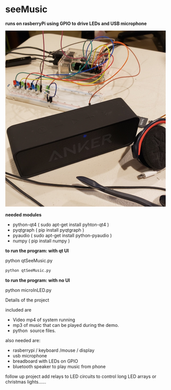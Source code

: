 # seeMusic

**runs on rasberryPi using GPIO to drive LEDs and USB microphone**

![Demo Pic](https://github.com/JamieShamilian/seeMusic/blob/master/SeeMusicDemoCrop.jpg)

**needed modules**

  - python-qt4 ( sudo apt-get install pyhton-qt4 )
  - pyqtgraph ( pip install pyqtgraph )
  - pyaudio ( sudo apt-get install python-pyaudio )
  - numpy ( pip install numpy )

**to run the program: with qt UI**

   python qtSeeMusic.py
   
   
```sh
python qtSeeMusic.py
```


**to run the program: with no UI**

   python microInLED.py

Details of the project


included are  

 - Video mp4 of system running 
 - mp3 of music that can be played during the demo.
 - python  source files.

also needed are:
 - rasberrypi / keyboard /mouse / display
 - usb microphone 
 - breadboard with LEDs on GPIO
 - bluetooth speaker to play music from phone

follow up project add relays to LED circuits to control long LED arrays or christmas lights......

